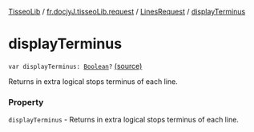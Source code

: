 [TisseoLib](../../index.md) / [fr.docjyJ.tisseoLib.request](../index.md) / [LinesRequest](index.md) / [displayTerminus](./display-terminus.md)

# displayTerminus

`var displayTerminus: `[`Boolean`](https://kotlinlang.org/api/latest/jvm/stdlib/kotlin/-boolean/index.html)`?` [(source)](https://github.com/docjyj/tisseoLib/tree/master/src/main/kotlin/fr/docjyJ/tisseoLib/request/LinesRequest.kt#L36)

Returns in extra logical stops terminus of each line.

### Property

`displayTerminus` - Returns in extra logical stops terminus of each line.
